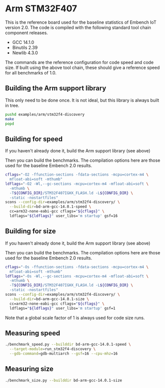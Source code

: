 # Arm STM32F407

This is the reference board used for the baseline statistics of Embench IoT version 2.0. The code is compiled with the following standard tool chain component releases.

- GCC 14.1.0
- Binutils 2.39
- Newlib 4.3.0

The commands are the reference configuration for code speed and code size.  If built using the above tool chain, these should give a reference speed for all benchmarks of 1.0.

## Building the Arm support library

This only need to be done once. It is not ideal, but this library is always built in tree.

```sh
pushd examples/arm/stm32f4-discovery
make
popd
```

## Building for speed

If you haven't already done it, build the Arm support library (see above)

Then you can build the benchmarks.  The compilation options here are those used for the baseline Embench 2.0 results.
```sh
cflags="-O2 -ffunction-sections -fdata-sections -mcpu=cortex-m4 \
  mfloat-abi=soft -mthumb"
ldflags="-O2 -Wl,--gc-sections -mcpu=cortex-m4 -mfloat-abi=soft \
  -mthumb \
  -T${CONFIG_DIR}/STM32F407IGHX_FLASH.ld -L${CONFIG_DIR} \
  -static -nostartfiles"
scons --config-dir=examples/arm/stm32f4-discovery/ \
  --build-dir=bd-arm-gcc-14.0.1-speed \
  cc=arm32-none-eabi-gcc cflags="${cflags}" \
  ldflags="${ldflags}" user_libs='m startup' gsf=16
```

## Building for size

If you haven't already done it, build the Arm support library (see above)

Then you can build the benchmarks.  The compilation options here are those used for the baseline Embench 2.0 results.
```sh
cflags="-Os -ffunction-sections -fdata-sections -mcpu=cortex-m4 \
  mfloat-abi=soft -mthumb"
ldflags="-Os -Wl,--gc-sections -mcpu=cortex-m4 -mfloat-abi=soft \
  -mthumb \
  -T${CONFIG_DIR}/STM32F407IGHX_FLASH.ld -L${CONFIG_DIR} \
  -static -nostartfiles"
scons --config-dir=examples/arm/stm32f4-discovery/ \
  --build-dir=bd-arm-gcc-14.0.1-size \
  cc=arm32-none-eabi-gcc cflags="${cflags}" \
  ldflags="${ldflags}" user_libs='m startup' gsf=1
```

Note that a global scale factor of 1 is always used for code size runs.

## Measuring speed

```sh
./benchmark_speed.py --builddir bd-arm-gcc-14.0.1-speed \
  --target-module=run_stm32f4-discovery \
  --gdb-command=gdb-multiarch --gsf=16 --cpu-mhz=16
```

## Measuring size

```sh
./benchmark_size.py --builddir bd-arm-gcc-14.0.1-size
```
